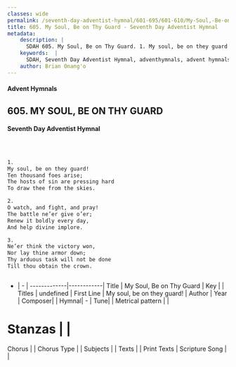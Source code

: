 ```yaml
---
classes: wide
permalink: /seventh-day-adventist-hymnal/601-695/601-610/My-Soul,-Be-on-Thy-Guard/
title: 605. My Soul, Be on Thy Guard - Seventh Day Adventist Hymnal
metadata:
    description: |
      SDAH 605. My Soul, Be on Thy Guard. 1. My soul, be on they guard! Ten thousand foes arise; The hosts of sin are pressing hard To draw thee from the skies.
    keywords:  |
      SDAH, Seventh Day Adventist Hymnal, adventhymnals, advent hymnals, My Soul, Be on Thy Guard, My soul, be on they guard! 
    author: Brian Onang'o
---
```


#### Advent Hymnals
## 605. MY SOUL, BE ON THY GUARD
#### Seventh Day Adventist Hymnal

```txt



1.
My soul, be on they guard!
Ten thousand foes arise;
The hosts of sin are pressing hard
To draw thee from the skies.

2.
O watch, and fight, and pray!
The battle ne’er give o’er;
Renew it boldly every day,
And help divine implore.

3.
Ne’er think the victory won,
Nor lay thine armor down;
Thy arduous task will not be done
Till thou obtain the crown.



```

- |   -  |
-------------|------------|
Title | My Soul, Be on Thy Guard |
Key |  |
Titles | undefined |
First Line | My soul, be on they guard! |
Author | 
Year | 
Composer|  |
Hymnal|  - |
Tune|  |
Metrical pattern | |
# Stanzas |  |
Chorus |  |
Chorus Type |  |
Subjects |  |
Texts |  |
Print Texts | 
Scripture Song |  |
  
